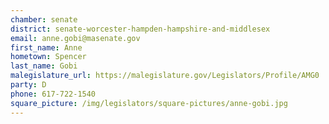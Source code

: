 ```yaml
---
chamber: senate
district: senate-worcester-hampden-hampshire-and-middlesex
email: anne.gobi@masenate.gov
first_name: Anne
hometown: Spencer
last_name: Gobi
malegislature_url: https://malegislature.gov/Legislators/Profile/AMG0
party: D
phone: 617-722-1540
square_picture: /img/legislators/square-pictures/anne-gobi.jpg
---
```


